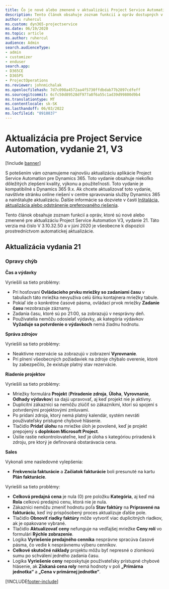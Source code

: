 ```yaml
---
title: Čo je nové alebo zmenené v aktualizácii Project Service Automation, vydanie 21, V3
description: Tento článok obsahuje zoznam funkcií a opráv dostupných v aktualizácii Project Service Automation, vydanie 21, V3
author: ruhercul
ms.custom: dyn365-projectservice
ms.date: 06/19/2020
ms.topic: article
ms.author: ruhercul
audience: Admin
search.audienceType:
- admin
- customizer
- enduser
search.app:
- D365CE
- D365PS
- ProjectOperations
ms.reviewer: johnmichalak
ms.openlocfilehash: 7d7c098a4572aa4f5730ffdbdab77b2897cdfeff
ms.sourcegitcommit: 6cfc50d89528df977a8f6a55c1ad39d99800d9b4
ms.translationtype: MT
ms.contentlocale: sk-SK
ms.lasthandoff: 06/03/2022
ms.locfileid: "8918837"
---
```

# <a name="project-service-automation-update-release-21-v3"></a>Aktualizácia pre Project Service Automation, vydanie 21, V3

[!include [banner](../includes/psa-now-project-operations.md)]

S potešením vám oznamujeme najnovšiu aktualizáciu aplikácie Project Service Automation pre Dynamics 365. Toto vydanie obsahuje niekoľko dôležitých zlepšení kvality, výkonu a použiteľnosti. Toto vydanie je kompatibilné s Dynamics 365 9.x. Ak chcete aktualizovať toto vydanie, navštívte stránku online riešení v centre spravovania služby Dynamics 365 a nainštalujte aktualizáciu. Ďalšie informácie sa dozviete v časti [Inštalácia, aktualizácia alebo odstránenie preferovaného riešenia](/power-platform/admin/install-remove-preferred-solution).

Tento článok obsahuje zoznam funkcií a opráv, ktoré sú nové alebo zmenené pre aktualizáciu Project Service Automation V3, vydanie 21. Táto verzia má číslo V 3.10.32.50 a v júni 2020 je všeobecne k dispozícii prostredníctvom automatickej aktualizácie.

## <a name="update-release-21"></a>Aktualizácia vydania 21

### <a name="bug-fixes"></a>Opravy chýb

**Čas a výdavky**

Vyriešili sa tieto problémy:

- Pri hosťovaní **Ovládacieho prvku mriežky so zadaniami času** v tabuliach táto mriežka nevyužíva celú šírku kontajnera mriežky tabule.
- Pokiaľ ide o konkrétne časové pásma, ovládací prvok mriežky **Zadanie času** nezobrazuje záznamy.
- Zadania času, ktoré sú po 21:00, sa zobrazujú v nesprávny deň.
- Používatelia nemôžu odosielať výdavky, ak kategória výdavkov **Vyžaduje sa potvrdenie o výdavkoch** nemá žiadnu hodnotu.

**Správa zdrojov**

Vyriešili sa tieto problémy:

- Neaktívne rezervácie sa zobrazujú v zobrazení **Vyrovnanie**.
- Pri plnení všeobecných požiadaviek na zdroje chýbalo overenie, ktoré by zabezpečilo, že existuje platný stav rezervácie.

**Riadenie projektov**

Vyriešili sa tieto problémy:

- Mriežky formulára **Projekt** (**Priradenie zdroja**, **Úloha**, **Vyrovnanie**, **Odhady výdavkov**) sa dajú upravovať, aj keď projekt nie je aktívny.
- Duplicitní zákazníci sa nemôžu zlúčiť so zákazníkmi, ktorí sú spojení s potvrdenými projektovými zmluvami.
- Po pridaní zdroja, ktorý nemá platný kalendár, systém nevráti používateľsky prístupné chybové hlásenie.
- Tlačidlo **Pridať úlohu** na mriežke úloh je povolené, keď je projekt prepojený s **doplnkom Microsoft Project**.
- Úsilie rastie nekontrolovateľne, keď je úloha s kategóriou priradená k zdroju, pre ktorý je definovaná obstarávacia cena.

**Sales**

Vykonali sme nasledovné vylepšenia:

- **Frekvencia fakturácie** a **Začiatok fakturácie** boli presunuté na kartu **Plán fakturácie**.

Vyriešili sa tieto problémy:

- **Celková predajná cena** je nula (0) pre položku **Kategória**, aj keď má **Rola** celkovú predajnú cenu, ktorá nie je nula.
- Zákazníci nemôžu zmeniť hodnotu poľa **Stav faktúry** na **Pripravené na fakturáciu**, keď iný prispôsobený proces aktualizuje ďalšie pole.
- Tlačidlo **Obnoviť riadky faktúry** môže vytvoriť viac duplicitných riadkov, ak je opakovane vybrané.
- Tlačidlo **Aktualizovať ceny** nefunguje na vedľajšej mriežke **Ceny rolí** vo formulári **Rýchle zobrazenie**.
- Logika **Vyriešenie predajného cenníka** nesprávne spracúva časové pásma, čo vedie k nesprávnemu výberu cenníkov.
- **Celkové skutočné náklady** projektu môžu byť nepresné o zlomkovú sumu po schválení jedného zadania času.
- Logika **Vyriešenie ceny** neposkytuje používateľsky prístupné chybové hlásenie, ak **Získaná cena roly** nemá hodnoty v poli **„Primárna jednotka“** a **„Cena v primárnej jednotke“**.


[!INCLUDE[footer-include](../includes/footer-banner.md)]
